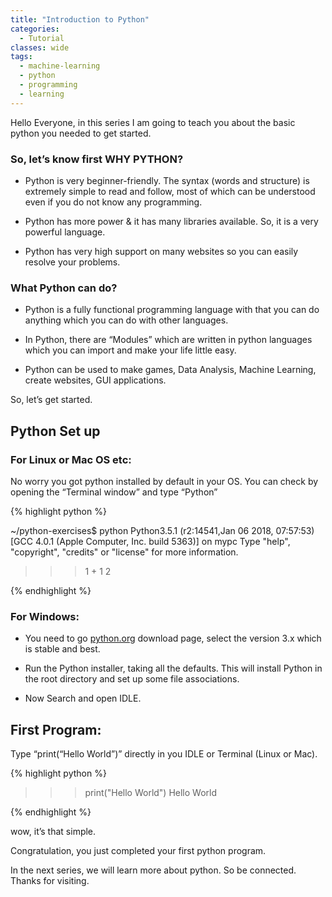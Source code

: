 ```yaml
---
title: "Introduction to Python"
categories:
  - Tutorial
classes: wide
tags:
  - machine-learning
  - python
  - programming
  - learning
---
```


Hello Everyone, in this series I am going to teach you about the basic python you needed to get started.

### So, let’s know first WHY PYTHON?

- Python is very beginner-friendly. The syntax (words and structure) is extremely simple to read and follow, most of which can be understood even if you do not know any programming.

- Python has more power & it has many libraries available. So, it is a very powerful language.

- Python has very high support on many websites so you can easily resolve your problems.

### What Python can do?

- Python is a fully functional programming language with that you can do anything which you can do with other languages.

- In Python, there are “Modules” which are written in python languages which you can import and make your life little easy.

- Python can be used to make games, Data Analysis, Machine Learning, create websites, GUI applications.

So, let’s get started.

## Python Set up

### For Linux or Mac OS etc:

No worry you got python installed by default in your OS. You can check by opening the “Terminal window” and type “Python”

{% highlight python %}

~/python-exercises$ python
Python3.5.1 (r2:14541,Jan 06 2018, 07:57:53)
[GCC 4.0.1 (Apple Computer, Inc. build 5363)] on mypc
Type "help", "copyright", "credits" or "license" for more information.
>>> 1 + 1
2

{% endhighlight %}


<script async src="https://pagead2.googlesyndication.com/pagead/js/adsbygoogle.js"></script>
<!-- horizontal -->
<ins class="adsbygoogle"
     style="display:block"
     data-ad-client="ca-pub-2975147576456254"
     data-ad-slot="4059282902"
     data-ad-format="auto"
     data-full-width-responsive="true"></ins>
<script>
     (adsbygoogle = window.adsbygoogle || []).push({});
</script>

### For Windows:

- You need to go [python.org](https://www.python.org/downloads/) download page, select the version 3.x which is stable and best.

- Run the Python installer, taking all the defaults. This will install Python in the root directory and set up some file associations.

- Now Search and open IDLE.

## First Program:

Type “print(“Hello World”)” directly in you IDLE or Terminal (Linux or Mac).

{% highlight python %}

>>> print("Hello World")
Hello World

{% endhighlight %}

wow, it’s that simple.

Congratulation, you just completed your first python program.

In the next series, we will learn more about python. So be connected. Thanks for visiting.

<script async src="https://pagead2.googlesyndication.com/pagead/js/adsbygoogle.js"></script>
<!-- horizontal -->
<ins class="adsbygoogle"
     style="display:block"
     data-ad-client="ca-pub-2975147576456254"
     data-ad-slot="4059282902"
     data-ad-format="auto"
     data-full-width-responsive="true"></ins>
<script>
     (adsbygoogle = window.adsbygoogle || []).push({});
</script>
